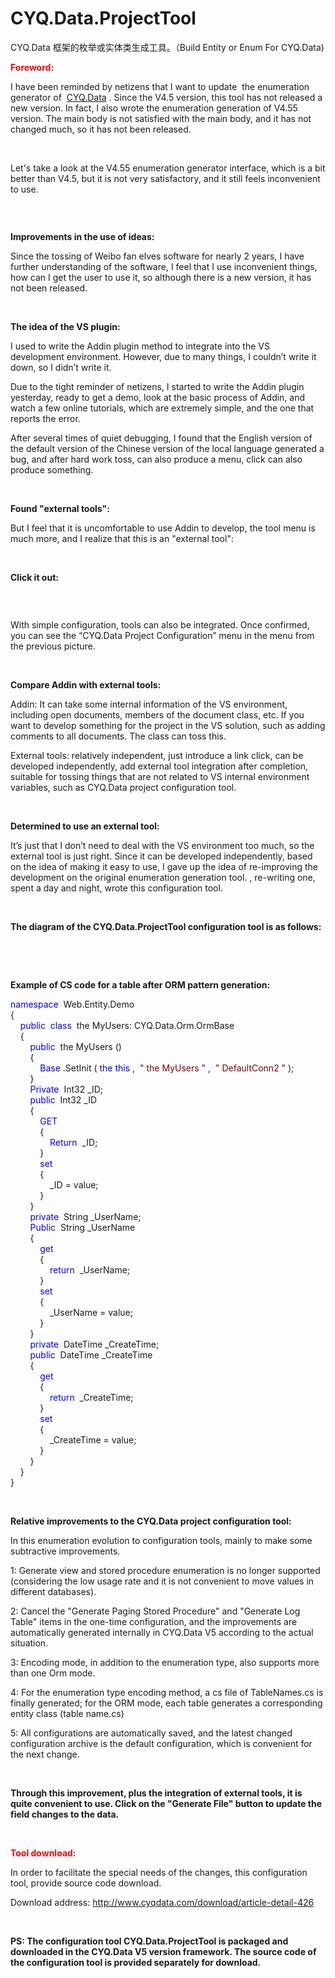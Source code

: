 # CYQ.Data.ProjectTool
CYQ.Data 框架的枚举或实体类生成工具。（Build Entity or Enum For CYQ.Data)
<p><strong><span style="color: #ff0000;"><span style="vertical-align: inherit;"><span style="vertical-align: inherit;">Foreword:</span></span></span></strong></p>
<div class="cnblogs_code"><span style="vertical-align: inherit;"><span style="vertical-align: inherit;">I have been reminded by netizens that I want to update </span><span style="vertical-align: inherit;">&nbsp;the enumeration generator </span><span style="vertical-align: inherit;">of&nbsp; </span></span><a href="http://www.cyqdata.com/cyqdata" target="_blank"><span style="vertical-align: inherit;"><span style="vertical-align: inherit;">CYQ.Data</span></span></a><span style="vertical-align: inherit;"><span style="vertical-align: inherit;"> . Since the V4.5 version, this tool has not released a new version. In fact, I also wrote the enumeration generation of V4.55 version. The main body is not satisfied with the main body, and it has not changed much, so it has not been released.</span></span></div>
<p>&nbsp;</p>
<p><span style="vertical-align: inherit;"><span style="vertical-align: inherit;">Let's take a look at the V4.55 enumeration generator interface, which is a bit better than V4.5, but it is not very satisfactory, and it still feels inconvenient to use.</span></span></p>
<p><img src="http://images.cnitblog.com/blog/17408/201303/16151136-eb473563709f4439b16113b81d84e5ce.jpg" alt="" /></p>
<p>&nbsp;</p>
<p><strong><span style="vertical-align: inherit;"><span style="vertical-align: inherit;">Improvements in the use of ideas:</span></span></strong></p>
<div class="cnblogs_code"><span style="vertical-align: inherit;"><span style="vertical-align: inherit;">Since the tossing of Weibo fan elves software for nearly 2 years, I have further understanding of the software, I feel that I use inconvenient things, how can I get the user to use it, so although there is a new version, it has not been released.</span></span></div>
<p>&nbsp;</p>
<p><strong><span style="vertical-align: inherit;"><span style="vertical-align: inherit;">The idea of ​​the VS plugin:</span></span></strong></p>
<div class="cnblogs_code">
<p><span style="vertical-align: inherit;"><span style="vertical-align: inherit;">I used to write the Addin plugin method to integrate into the VS development environment. However, due to many things, I couldn&rsquo;t write it down, so I didn&rsquo;t write it.&nbsp;</span></span></p>
<p><span style="vertical-align: inherit;"><span style="vertical-align: inherit;">Due to the tight reminder of netizens, I started to write the Addin plugin yesterday, ready to get a demo, look at the basic process of Addin, and watch a few online tutorials, which are extremely simple, and the one that reports the error.</span></span></p>
<p><span style="vertical-align: inherit;"><span style="vertical-align: inherit;">After several times of quiet debugging, I found that the English version of the default version of the Chinese version of the local language generated a bug, and after hard work toss, can also produce a menu, click can also produce something.</span></span></p>
</div>
<p>&nbsp;</p>
<p><strong><span style="vertical-align: inherit;"><span style="vertical-align: inherit;">Found "external tools":</span></span></strong></p>
<p><span style="vertical-align: inherit;"><span style="vertical-align: inherit;">But I feel that it is uncomfortable to use Addin to develop, the tool menu is much more, and I realize that this is an "external tool":</span></span></p>
<p><img style="line-height: 1.5;" src="http://images.cnitblog.com/blog/17408/201303/16152202-78f4535baf0743809ebcdbdef969bbb1.jpg" alt="" />&nbsp;</p>
<p><strong><span style="vertical-align: inherit;"><span style="vertical-align: inherit;">Click it out:</span></span></strong></p>
<p><img style="line-height: 1.5;" src="http://images.cnitblog.com/blog/17408/201303/16152251-64e4f4d2df8f49999af0725de5d719ad.jpg" alt="" /></p>
<p>&nbsp;</p>
<p><span style="vertical-align: inherit;"><span style="vertical-align: inherit;">With simple configuration, tools can also be integrated. Once confirmed, you can see the &ldquo;CYQ.Data Project Configuration&rdquo; menu in the menu from the previous picture.</span></span></p>
<p>&nbsp;</p>
<p><strong><span style="vertical-align: inherit;"><span style="vertical-align: inherit;">Compare Addin with external tools:</span></span></strong></p>
<div class="cnblogs_code">
<p><span style="vertical-align: inherit;"><span style="vertical-align: inherit;">Addin: It can take some internal information of the VS environment, including open documents, members of the document class, etc. If you want to develop something for the project in the VS solution, such as adding comments to all documents. The class can toss this.</span></span></p>
<p><span style="vertical-align: inherit;"><span style="vertical-align: inherit;">External tools: relatively independent, just introduce a link click, can be developed independently, add external tool integration after completion, suitable for tossing things that are not related to VS internal environment variables, such as CYQ.Data project configuration tool.</span></span></p>
</div>
<p>&nbsp;</p>
<p><strong><span style="vertical-align: inherit;"><span style="vertical-align: inherit;">Determined to use an external tool:</span></span></strong></p>
<div class="cnblogs_code"><span style="vertical-align: inherit;"><span style="vertical-align: inherit;">It&rsquo;s just that I don&rsquo;t need to deal with the VS environment too much, so the external tool is just right. Since it can be developed independently, based on the idea of ​​making it easy to use, I gave up the idea of ​​re-improving the development on the original enumeration generation tool. , re-writing one, spent a day and night, wrote this configuration tool.</span></span></div>
<p>&nbsp;</p>
<p><strong><span style="vertical-align: inherit;"><span style="vertical-align: inherit;">The diagram of the CYQ.Data.ProjectTool configuration tool is as follows:</span></span></strong></p>
<p><img style="line-height: 1.5;" src="http://images.cnitblog.com/blog/17408/201303/16152841-cbe7b14c6bae411fb807dcc75be9160d.jpg" alt="" />&nbsp;</p>
<p>&nbsp;</p>
<p><strong><span style="vertical-align: inherit;"><span style="vertical-align: inherit;">Example of CS code for a table after ORM pattern generation:&nbsp;</span></span></strong></p>
<div class="cnblogs_code">
<div><span style="color: #0000ff;"><span style="vertical-align: inherit;"><span style="vertical-align: inherit;">namespace</span></span></span><span style="vertical-align: inherit;"><span style="vertical-align: inherit;"> &nbsp;Web.Entity.Demo </span></span><br /><span style="vertical-align: inherit;"><span style="vertical-align: inherit;">{ </span></span><br />&nbsp;&nbsp;&nbsp;&nbsp;<span style="color: #0000ff;"><span style="vertical-align: inherit;"><span style="vertical-align: inherit;">public </span></span></span>&nbsp;<span style="color: #0000ff;"><span style="vertical-align: inherit;"><span style="vertical-align: inherit;">class</span></span></span><span style="vertical-align: inherit;"><span style="vertical-align: inherit;"> &nbsp;the MyUsers: CYQ.Data.Orm.OrmBase </span></span><br /><span style="vertical-align: inherit;"><span style="vertical-align: inherit;">&nbsp;&nbsp;&nbsp;&nbsp;{ </span></span><br />&nbsp;&nbsp;&nbsp;&nbsp;&nbsp;&nbsp;&nbsp;&nbsp;<span style="color: #0000ff;"><span style="vertical-align: inherit;"><span style="vertical-align: inherit;">public</span></span></span><span style="vertical-align: inherit;"><span style="vertical-align: inherit;"> &nbsp;the MyUsers () </span></span><br /><span style="vertical-align: inherit;"><span style="vertical-align: inherit;">&nbsp;&nbsp;&nbsp;&nbsp;&nbsp;&nbsp;&nbsp;&nbsp;{ </span></span><br />&nbsp;&nbsp;&nbsp;&nbsp;&nbsp;&nbsp;&nbsp;&nbsp;&nbsp;&nbsp;&nbsp;&nbsp;<span style="color: #0000ff;"><span style="vertical-align: inherit;"><span style="vertical-align: inherit;">Base</span></span></span><span style="vertical-align: inherit;"><span style="vertical-align: inherit;"> .SetInit ( </span></span><span style="color: #0000ff;"><span style="vertical-align: inherit;"><span style="vertical-align: inherit;">the this</span></span></span><span style="vertical-align: inherit;"><span style="vertical-align: inherit;"> ,&nbsp; </span></span><span style="color: #800000;"><span style="vertical-align: inherit;"><span style="vertical-align: inherit;">" </span></span></span><span style="color: #800000;"><span style="vertical-align: inherit;"><span style="vertical-align: inherit;">the MyUsers </span></span></span><span style="color: #800000;"><span style="vertical-align: inherit;"><span style="vertical-align: inherit;">"</span></span></span><span style="vertical-align: inherit;"><span style="vertical-align: inherit;"> ,&nbsp; </span></span><span style="color: #800000;"><span style="vertical-align: inherit;"><span style="vertical-align: inherit;">" </span></span></span><span style="color: #800000;"><span style="vertical-align: inherit;"><span style="vertical-align: inherit;">DefaultConn2 </span></span></span><span style="color: #800000;"><span style="vertical-align: inherit;"><span style="vertical-align: inherit;">"</span></span></span><span style="vertical-align: inherit;"><span style="vertical-align: inherit;"> ); </span></span><br /><span style="vertical-align: inherit;"><span style="vertical-align: inherit;">&nbsp;&nbsp;&nbsp;&nbsp;&nbsp;&nbsp;&nbsp;&nbsp;} </span></span><br />&nbsp;&nbsp;&nbsp;&nbsp;&nbsp;&nbsp;&nbsp;&nbsp;<span style="color: #0000ff;"><span style="vertical-align: inherit;"><span style="vertical-align: inherit;">Private</span></span></span><span style="vertical-align: inherit;"><span style="vertical-align: inherit;"> &nbsp;Int32 _ID; </span></span><br />&nbsp;&nbsp;&nbsp;&nbsp;&nbsp;&nbsp;&nbsp;&nbsp;<span style="color: #0000ff;"><span style="vertical-align: inherit;"><span style="vertical-align: inherit;">public</span></span></span><span style="vertical-align: inherit;"><span style="vertical-align: inherit;"> &nbsp;Int32 _ID </span></span><br /><span style="vertical-align: inherit;"><span style="vertical-align: inherit;">&nbsp;&nbsp;&nbsp;&nbsp;&nbsp;&nbsp;&nbsp;&nbsp;{ </span></span><br />&nbsp;&nbsp;&nbsp;&nbsp;&nbsp;&nbsp;&nbsp;&nbsp;&nbsp;&nbsp;&nbsp;&nbsp;<span style="color: #0000ff;"><span style="vertical-align: inherit;"><span style="vertical-align: inherit;">GET</span></span></span><br /><span style="vertical-align: inherit;"><span style="vertical-align: inherit;"> &nbsp;&nbsp;&nbsp;&nbsp;&nbsp;&nbsp;&nbsp;&nbsp;&nbsp;&nbsp;&nbsp;&nbsp;{ </span></span><br />&nbsp;&nbsp;&nbsp;&nbsp;&nbsp;&nbsp;&nbsp;&nbsp;&nbsp;&nbsp;&nbsp;&nbsp;&nbsp;&nbsp;&nbsp;&nbsp;<span style="color: #0000ff;"><span style="vertical-align: inherit;"><span style="vertical-align: inherit;">Return</span></span></span><span style="vertical-align: inherit;"><span style="vertical-align: inherit;"> &nbsp;_ID; </span></span><br /><span style="vertical-align: inherit;"><span style="vertical-align: inherit;">&nbsp;&nbsp;&nbsp;&nbsp;&nbsp;&nbsp;&nbsp;&nbsp;&nbsp;&nbsp;&nbsp;&nbsp;} </span></span><br />&nbsp;&nbsp;&nbsp;&nbsp;&nbsp;&nbsp;&nbsp;&nbsp;&nbsp;&nbsp;&nbsp;&nbsp;<span style="color: #0000ff;"><span style="vertical-align: inherit;"><span style="vertical-align: inherit;">set</span></span></span><br /><span style="vertical-align: inherit;"><span style="vertical-align: inherit;"> &nbsp;&nbsp;&nbsp;&nbsp;&nbsp;&nbsp;&nbsp;&nbsp;&nbsp;&nbsp;&nbsp;&nbsp;{ </span></span><br /><span style="vertical-align: inherit;"><span style="vertical-align: inherit;">&nbsp;&nbsp;&nbsp;&nbsp;&nbsp;&nbsp;&nbsp;&nbsp;&nbsp;&nbsp;&nbsp;&nbsp;&nbsp;&nbsp;&nbsp;&nbsp;_ID = value; </span></span><br /><span style="vertical-align: inherit;"><span style="vertical-align: inherit;">&nbsp;&nbsp;&nbsp;&nbsp;&nbsp;&nbsp;&nbsp;&nbsp;&nbsp;&nbsp;&nbsp;&nbsp;} </span></span><br /><span style="vertical-align: inherit;"><span style="vertical-align: inherit;">&nbsp;&nbsp;&nbsp;&nbsp;&nbsp;&nbsp;&nbsp;&nbsp;} </span></span><br />&nbsp;&nbsp;&nbsp;&nbsp;&nbsp;&nbsp;&nbsp;&nbsp;<span style="color: #0000ff;"><span style="vertical-align: inherit;"><span style="vertical-align: inherit;">private</span></span></span><span style="vertical-align: inherit;"><span style="vertical-align: inherit;"> &nbsp;String _UserName;</span></span><br />&nbsp;&nbsp;&nbsp;&nbsp;&nbsp;&nbsp;&nbsp;&nbsp;<span style="color: #0000ff;"><span style="vertical-align: inherit;"><span style="vertical-align: inherit;">Public</span></span></span><span style="vertical-align: inherit;"><span style="vertical-align: inherit;"> &nbsp;String _UserName </span></span><br /><span style="vertical-align: inherit;"><span style="vertical-align: inherit;">&nbsp;&nbsp;&nbsp;&nbsp;&nbsp;&nbsp;&nbsp;&nbsp;{ </span></span><br />&nbsp;&nbsp;&nbsp;&nbsp;&nbsp;&nbsp;&nbsp;&nbsp;&nbsp;&nbsp;&nbsp;&nbsp;<span style="color: #0000ff;"><span style="vertical-align: inherit;"><span style="vertical-align: inherit;">get</span></span></span><br /><span style="vertical-align: inherit;"><span style="vertical-align: inherit;"> &nbsp;&nbsp;&nbsp;&nbsp;&nbsp;&nbsp;&nbsp;&nbsp;&nbsp;&nbsp;&nbsp;&nbsp;{ </span></span><br />&nbsp;&nbsp;&nbsp;&nbsp;&nbsp;&nbsp;&nbsp;&nbsp;&nbsp;&nbsp;&nbsp;&nbsp;&nbsp;&nbsp;&nbsp;&nbsp;<span style="color: #0000ff;"><span style="vertical-align: inherit;"><span style="vertical-align: inherit;">return</span></span></span><span style="vertical-align: inherit;"><span style="vertical-align: inherit;"> &nbsp;_UserName; </span></span><br /><span style="vertical-align: inherit;"><span style="vertical-align: inherit;">&nbsp;&nbsp;&nbsp;&nbsp;&nbsp;&nbsp;&nbsp;&nbsp;&nbsp;&nbsp;&nbsp;&nbsp;} </span></span><br />&nbsp;&nbsp;&nbsp;&nbsp;&nbsp;&nbsp;&nbsp;&nbsp;&nbsp;&nbsp;&nbsp;&nbsp;<span style="color: #0000ff;"><span style="vertical-align: inherit;"><span style="vertical-align: inherit;">set</span></span></span><br /><span style="vertical-align: inherit;"><span style="vertical-align: inherit;"> &nbsp;&nbsp;&nbsp;&nbsp;&nbsp;&nbsp;&nbsp;&nbsp;&nbsp;&nbsp;&nbsp;&nbsp;{ </span></span><br /><span style="vertical-align: inherit;"><span style="vertical-align: inherit;">&nbsp;&nbsp;&nbsp;&nbsp;&nbsp;&nbsp;&nbsp;&nbsp;&nbsp;&nbsp;&nbsp;&nbsp;&nbsp;&nbsp;&nbsp;&nbsp;_UserName = value; </span></span><br /><span style="vertical-align: inherit;"><span style="vertical-align: inherit;">&nbsp;&nbsp;&nbsp;&nbsp;&nbsp;&nbsp;&nbsp;&nbsp;&nbsp;&nbsp;&nbsp;&nbsp;} </span></span><br /><span style="vertical-align: inherit;"><span style="vertical-align: inherit;">&nbsp;&nbsp;&nbsp;&nbsp;&nbsp;&nbsp;&nbsp;&nbsp;} </span></span><br />&nbsp;&nbsp;&nbsp;&nbsp;&nbsp;&nbsp;&nbsp;&nbsp;<span style="color: #0000ff;"><span style="vertical-align: inherit;"><span style="vertical-align: inherit;">private</span></span></span><span style="vertical-align: inherit;"><span style="vertical-align: inherit;"> &nbsp;DateTime _CreateTime; </span></span><br />&nbsp;&nbsp;&nbsp;&nbsp;&nbsp;&nbsp;&nbsp;&nbsp;<span style="color: #0000ff;"><span style="vertical-align: inherit;"><span style="vertical-align: inherit;">public</span></span></span><span style="vertical-align: inherit;"><span style="vertical-align: inherit;"> &nbsp;DateTime _CreateTime </span></span><br /><span style="vertical-align: inherit;"><span style="vertical-align: inherit;">&nbsp;&nbsp;&nbsp;&nbsp;&nbsp;&nbsp;&nbsp;&nbsp;{ </span></span><br />&nbsp;&nbsp;&nbsp;&nbsp;&nbsp;&nbsp;&nbsp;&nbsp;&nbsp;&nbsp;&nbsp;&nbsp;<span style="color: #0000ff;"><span style="vertical-align: inherit;"><span style="vertical-align: inherit;">get</span></span></span><br /><span style="vertical-align: inherit;"><span style="vertical-align: inherit;"> &nbsp;&nbsp;&nbsp;&nbsp;&nbsp;&nbsp;&nbsp;&nbsp;&nbsp;&nbsp;&nbsp;&nbsp;{ </span></span><br />&nbsp;&nbsp;&nbsp;&nbsp;&nbsp;&nbsp;&nbsp;&nbsp;&nbsp;&nbsp;&nbsp;&nbsp;&nbsp;&nbsp;&nbsp;&nbsp;<span style="color: #0000ff;"><span style="vertical-align: inherit;"><span style="vertical-align: inherit;">return</span></span></span><span style="vertical-align: inherit;"><span style="vertical-align: inherit;"> &nbsp;_CreateTime; </span></span><br /><span style="vertical-align: inherit;"><span style="vertical-align: inherit;">&nbsp;&nbsp;&nbsp;&nbsp;&nbsp;&nbsp;&nbsp;&nbsp;&nbsp;&nbsp;&nbsp;&nbsp;} </span></span><br />&nbsp;&nbsp;&nbsp;&nbsp;&nbsp;&nbsp;&nbsp;&nbsp;&nbsp;&nbsp;&nbsp;&nbsp;<span style="color: #0000ff;"><span style="vertical-align: inherit;"><span style="vertical-align: inherit;">set</span></span></span><br /><span style="vertical-align: inherit;"><span style="vertical-align: inherit;"> &nbsp;&nbsp;&nbsp;&nbsp;&nbsp;&nbsp;&nbsp;&nbsp;&nbsp;&nbsp;&nbsp;&nbsp;{ </span></span><br /><span style="vertical-align: inherit;"><span style="vertical-align: inherit;">&nbsp;&nbsp;&nbsp;&nbsp;&nbsp;&nbsp;&nbsp;&nbsp;&nbsp;&nbsp;&nbsp;&nbsp;&nbsp;&nbsp;&nbsp;&nbsp;_CreateTime = value; </span></span><br /><span style="vertical-align: inherit;"><span style="vertical-align: inherit;">&nbsp;&nbsp;&nbsp;&nbsp;&nbsp;&nbsp;&nbsp;&nbsp;&nbsp;&nbsp;&nbsp;&nbsp;} </span></span><br /><span style="vertical-align: inherit;"><span style="vertical-align: inherit;">&nbsp;&nbsp;&nbsp;&nbsp;&nbsp;&nbsp;&nbsp;&nbsp;} </span></span><br /><span style="vertical-align: inherit;"><span style="vertical-align: inherit;">&nbsp;&nbsp;&nbsp;&nbsp;} </span></span><br /><span style="vertical-align: inherit;"><span style="vertical-align: inherit;">}</span></span></div>
</div>
<p>&nbsp;</p>
<p><strong><span style="vertical-align: inherit;"><span style="vertical-align: inherit;">Relative improvements to the CYQ.Data project configuration tool:</span></span></strong></p>
<div class="cnblogs_code">
<p><span style="vertical-align: inherit;"><span style="vertical-align: inherit;">In this enumeration evolution to configuration tools, mainly to make some subtractive improvements.</span></span></p>
<p><span style="vertical-align: inherit;"><span style="vertical-align: inherit;">1: Generate view and stored procedure enumeration is no longer supported (considering the low usage rate and it is not convenient to move values ​​in different databases).</span></span></p>
<p><span style="vertical-align: inherit;"><span style="vertical-align: inherit;">2: Cancel the "Generate Paging Stored Procedure" and "Generate Log Table" items in the one-time configuration, and the improvements are automatically generated internally in CYQ.Data V5 according to the actual situation.</span></span></p>
<p><span style="vertical-align: inherit;"><span style="vertical-align: inherit;">3: Encoding mode, in addition to the enumeration type, also supports more than one Orm mode.&nbsp;</span></span></p>
<p><span style="vertical-align: inherit;"><span style="vertical-align: inherit;">4: For the enumeration type encoding method, a cs file of TableNames.cs is finally generated; for the ORM mode, each table generates a corresponding entity class (table name.cs)</span></span></p>
<p><span style="vertical-align: inherit;"><span style="vertical-align: inherit;">5: All configurations are automatically saved, and the latest changed configuration archive is the default configuration, which is convenient for the next change.</span></span></p>

</div>
<p>&nbsp;</p>
<p><strong><span style="vertical-align: inherit;"><span style="vertical-align: inherit;">Through this improvement, plus the integration of external tools, it is quite convenient to use. Click on the "Generate File" button to update the field changes to the data.</span></span></strong></p>
<p>&nbsp;</p>
<p><strong><span style="color: #ff0000;"><span style="vertical-align: inherit;"><span style="vertical-align: inherit;">Tool download:</span></span></span></strong></p>
<p><span style="vertical-align: inherit;"><span style="vertical-align: inherit;">In order to facilitate the special needs of the changes, this configuration tool, provide source code download.</span></span></p>
<p><span style="vertical-align: inherit;"><span style="vertical-align: inherit;">Download address: </span></span><a href="http://www.cyqdata.com/download/article-detail-426" target="_blank"><span style="vertical-align: inherit;"><span style="vertical-align: inherit;">http://www.cyqdata.com/download/article-detail-426</span></span></a></p>
<p>&nbsp;</p>
<p><strong><span style="vertical-align: inherit;"><span style="vertical-align: inherit;">PS: The configuration tool CYQ.Data.ProjectTool is packaged and downloaded in the CYQ.Data V5 version framework. The source code of the configuration tool is provided separately for download.&nbsp;</span></span></strong></p>
<p>&nbsp;</p>

